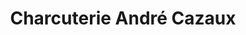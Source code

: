 ---
title: "Charcuterie André Cazaux"
url: /saint-girons/charcuterie-andre-cazaux/
shop: boucherie
---